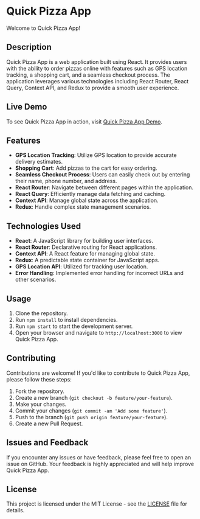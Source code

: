 # Quick Pizza App

Welcome to Quick Pizza App!

## Description

Quick Pizza App is a web application built using React. It provides users with the ability to order pizzas online with features such as GPS location tracking, a shopping cart, and a seamless checkout process. The application leverages various technologies including React Router, React Query, Context API, and Redux to provide a smooth user experience.

## Live Demo

To see Quick Pizza App in action, visit [Quick Pizza App Demo](https://quickpizzas.netlify.app/).

## Features

- **GPS Location Tracking**: Utilize GPS location to provide accurate delivery estimates.
- **Shopping Cart**: Add pizzas to the cart for easy ordering.
- **Seamless Checkout Process**: Users can easily check out by entering their name, phone number, and address.
- **React Router**: Navigate between different pages within the application.
- **React Query**: Efficiently manage data fetching and caching.
- **Context API**: Manage global state across the application.
- **Redux**: Handle complex state management scenarios.

## Technologies Used

- **React**: A JavaScript library for building user interfaces.
- **React Router**: Declarative routing for React applications.
- **Context API**: A React feature for managing global state.
- **Redux**: A predictable state container for JavaScript apps.
- **GPS Location API**: Utilized for tracking user location.
- **Error Handling**: Implemented error handling for incorrect URLs and other scenarios.

## Usage

1. Clone the repository.
2. Run `npm install` to install dependencies.
3. Run `npm start` to start the development server.
4. Open your browser and navigate to `http://localhost:3000` to view Quick Pizza App.

## Contributing

Contributions are welcome! If you'd like to contribute to Quick Pizza App, please follow these steps:

1. Fork the repository.
2. Create a new branch (`git checkout -b feature/your-feature`).
3. Make your changes.
4. Commit your changes (`git commit -am 'Add some feature'`).
5. Push to the branch (`git push origin feature/your-feature`).
6. Create a new Pull Request.

## Issues and Feedback

If you encounter any issues or have feedback, please feel free to open an issue on GitHub. Your feedback is highly appreciated and will help improve Quick Pizza App.

## License

This project is licensed under the MIT License - see the [LICENSE](LICENSE) file for details.
